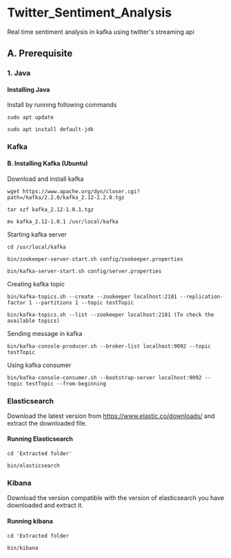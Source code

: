 # Twitter_Sentiment_Analysis
Real time sentiment analysis in kafka using twitter's streaming api


## A. Prerequisite
### 1. Java
#### Installing Java 
Install by running following commands
```
sudo apt update
```
```
sudo apt install default-jdk
```
### Kafka
#### B. Installing Kafka (Ubuntu)
Download and install kafka
```
wget https://www.apache.org/dyn/closer.cgi?path=/kafka/2.2.0/kafka_2.12-2.2.0.tgz 
```
```
tar xzf kafka_2.12-1.0.1.tgz
```
```
mv kafka_2.12-1.0.1 /usr/local/kafka
```
Starting kafka server
```
cd /usr/local/kafka
```
```
bin/zookeeper-server-start.sh config/zookeeper.properties
```
```
bin/kafka-server-start.sh config/server.properties
```
Creating kafka topic
```
bin/kafka-topics.sh --create --zookeeper localhost:2181 --replication-factor 1 --partitions 1 --topic testTopic
```
```
bin/kafka-topics.sh --list --zookeeper localhost:2181 (To check the available topics)
```
Sending message in kafka
```
bin/kafka-console-producer.sh --broker-list localhost:9092 --topic testTopic
```
Using kafka consumer
```
bin/kafka-console-consumer.sh --bootstrap-server localhost:9092 --topic testTopic --from-beginning
```
### Elasticsearch
Download the latest version from https://www.elastic.co/downloads/ and 
extract the downloaded file.
#### Running Elasticsearch
```
cd 'Extracted folder'
```
```
bin/elasticsearch
```

### Kibana
Download the version compatible with the version of elasticsearch you have downloaded and extract it.
#### Running kibana
```
cd 'Extracted folder
```
```
bin/kibana
```


